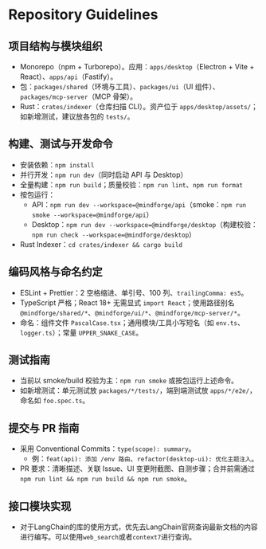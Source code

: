 # Repository Guidelines

## 项目结构与模块组织
- Monorepo（npm + Turborepo）。应用：`apps/desktop`（Electron + Vite + React）、`apps/api`（Fastify）。
- 包：`packages/shared`（环境与工具）、`packages/ui`（UI 组件）、`packages/mcp-server`（MCP 骨架）。
- Rust：`crates/indexer`（仓库扫描 CLI）。资产位于 `apps/desktop/assets/`；如新增测试，建议放各包的 `tests/`。

## 构建、测试与开发命令
- 安装依赖：`npm install`
- 并行开发：`npm run dev`（同时启动 API 与 Desktop）
- 全量构建：`npm run build`；质量校验：`npm run lint`、`npm run format`
- 按包运行：
  - API：`npm run dev --workspace=@mindforge/api`（smoke：`npm run smoke --workspace=@mindforge/api`）
  - Desktop：`npm run dev --workspace=@mindforge/desktop`（构建校验：`npm run check --workspace=@mindforge/desktop`）
- Rust Indexer：`cd crates/indexer && cargo build`

## 编码风格与命名约定
- ESLint + Prettier：2 空格缩进、单引号、100 列、`trailingComma: es5`。
- TypeScript 严格；React 18+ 无需显式 `import React`；使用路径别名 `@mindforge/shared/*`、`@mindforge/ui/*`、`@mindforge/mcp-server/*`。
- 命名：组件文件 `PascalCase.tsx`；通用模块/工具小写短名（如 `env.ts`、`logger.ts`）；常量 `UPPER_SNAKE_CASE`。

## 测试指南
- 当前以 smoke/build 校验为主：`npm run smoke` 或按包运行上述命令。
- 如新增测试：单元测试放 `packages/*/tests/`，端到端测试放 `apps/*/e2e/`，命名如 `foo.spec.ts`。

## 提交与 PR 指南
- 采用 Conventional Commits：`type(scope): summary`。
  - 例：`feat(api): 添加 /env 路由`、`refactor(desktop-ui): 优化主题注入`。
- PR 要求：清晰描述、关联 Issue、UI 变更附截图、自测步骤；合并前需通过 `npm run lint && npm run build && npm run smoke`。


## 接口模块实现
- 对于LangChain的库的使用方式，优先去LangChain官网查询最新文档的内容进行编写。可以使用`web_search`或者`context7`进行查询。